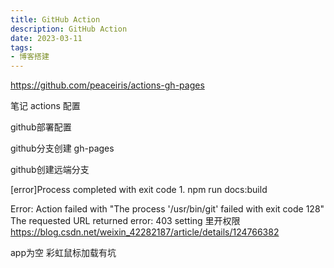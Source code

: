 ```yaml
---
title: GitHub Action
description: GitHub Action
date: 2023-03-11
tags:
- 博客搭建
---
```


https://github.com/peaceiris/actions-gh-pages


笔记  actions 配置

github部署配置

github分支创建 gh-pages


github创建远端分支



[error]Process completed with exit code 1.
npm run docs:build




Error: Action failed with "The process '/usr/bin/git' failed with exit code 128"
The requested URL returned error: 403
setting 里开权限
https://blog.csdn.net/weixin_42282187/article/details/124766382



app为空 彩虹鼠标加载有坑
